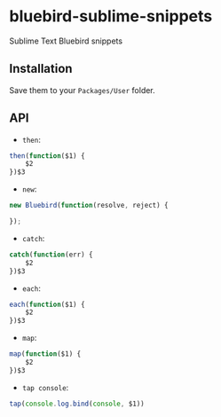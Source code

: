 # bluebird-sublime-snippets
Sublime Text Bluebird snippets

## Installation

Save them to your `Packages/User` folder.

## API

- `then`:
```js
then(function($1) {
    $2
})$3
```

- `new`:
```js
new Bluebird(function(resolve, reject) {

});
```

- `catch`:
```js
catch(function(err) {
    $2
})$3
```

- `each`:
```js
each(function($1) {
    $2
})$3
```

- `map`:
```js
map(function($1) {
    $2
})$3
```

- `tap console`:
```js
tap(console.log.bind(console, $1))
```


